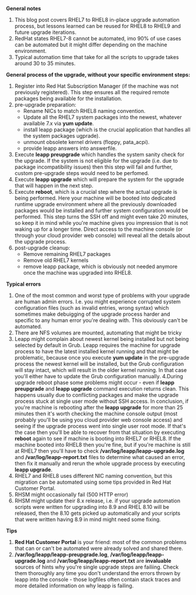 **General notes**

1. This blog post covers RHEL7 to RHEL8 in-place upgrade automation process, but lessons learned can be reused for RHEL8 to RHEL9 and future upgrade iterations. 
2. RedHat states RHEL7-8 cannot be automated, imo 90% of use cases can be automated but it might differ depending on the machine environment.
3. Typical automation time that take for all the scripts to upgrade takes around 30 to 35 minutes.

**General process of the upgrade, without your specific environment steps:**

1. Register into Red Hat Subscription Manager (if the machine was not previously registered). This step ensures all the required remote packages being available for the installation.
2. pre-upgrade preparation:
    * Rename NICs to match RHEL8 naming convention.
    * Update all the RHEL7 system packages into the newest, whatever available 7.x via **yum update**.
    * install leapp package (which is the crucial application that handles all the system packages ugprade).
    * unmount obsolete kernel drivers (floppy, pata_acpi).
    * provide leapp answers into answerfile.
2. Execute **leapp preupgrade** which handles the system sanity check for the upgrade. If the system is not eligible for the upgrade (i.e. due to package incompatibility issues) then this step will fail and further, custom pre-upgrade steps would need to be perfomed.
3. Execute **leapp upgrade** which will prepare the system for the upgrade that will happen in the next step.
4. Execute **reboot**, which is a crucial step where the actual upgrade is being performed. Here your machine will be booted into dedicated runtime upgrade environment where all the previously downloaded packages would be installed and further system configuration would be performed. This step turns the SSH off and might even take 20 minutes, so keep it in mind while you're machine gives you impression that is not waking up for a longer time. Direct access to the machine console (or through your cloud provider web console) will reveal all the details about the upgrade process.
5. post-upgrade cleanup:
    * Remove remaining RHEL7 packages
    * Remove old RHEL7 kernels
    * remove leapp package, which is obviously not needed anymore once the machine was upgraded into RHEL8.

**Typical errors**

1. One of the most common and worst type of problems with your upgrade are human admin errors. I.e. you might experience corrupted system configuration files (such as invalid entries, wrong syntax) which sometimes make debuigging of the upgrade process harder and specific to any human error you're dealing with. This obviously can't be automated.
2. There are NFS volumes are mounted, automating that might be tricky
3. Leapp might complain about newest kernel being installed but not being selected by default in Grub. Leapp requires the machine for upgrade process to have the latest installed kernel running and that might be problematic, because once you execute **yum update** in the pre-upgrade process the newest kernel will be installed, but the Grub configuration will stay intact, which will result in the older kernel running. In that case you'll either have to update the Grub configuration manually.
4.During upgrade reboot phase some problems might occur - even if **leapp preupgrade** and **leapp upgrade** command execution returns clean. This happens usually due to conflicting packages and make the upgrade process stuck at single user mode without SSH access. In conclusion, if you're machine is rebooting after the **leapp upgrade** for more than 25 minutes then it's worth checking the machine console output (most probably you'll be using you cloud provider web console access) and seeing if the upgrade process went into single user root mode. If that's the case then you'll be able to recover from that situation by executing **reboot** again to see if machine is booting into RHEL7 or RHEL8. If the machine booted into RHEL8 then you're fine, but if you're machine is still at RHEL7 then you'll have to check **/var/log/leapp/leapp-upgrade.log** and **/var/log/leapp-report.txt** files to determine what caused an error, then fix it manually and rerun the whole upgrade process by executing **leapp upgrade**.
5. RHEL7 and RHEL8 uses different NIC naming convention, but this migration can be automated using some tips provided in Red Hat Customer Portal.
6. RHSM might occasionally fail (500 HTTP error)
7. RHSM might update their 8.x release, i.e. if your upgrade automation scripts were written for upgrading into 8.9 and RHEL 8.10 will be released, then the 8.10 gets picked up automatically and your scripts that were written having 8.9 in mind might need some fixing.

**Tips**

1. **Red Hat Customer Portal** is your friend: most of the common problems that can or can't be automated were already solved and shared there. 
2. **/var/log/leapp/leapp-preupgrade.log**, **/var/log/leapp/leapp-upgrade.log** and **/var/log/leapp/leapp-report.txt** are **invaluable** sources of hints why you're single upgrade steps are failiing. Check them thoroughly any time you don't understand the errors thrown by leapp into the console - those logfiles often contain stack traces and more detailed information on why leapp is failing.
